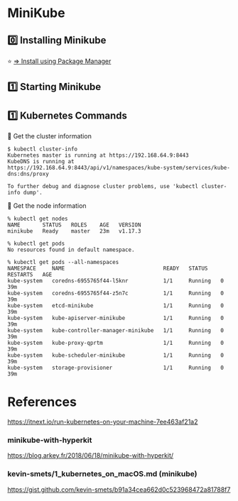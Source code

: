 # MiniKube

## :zero: Installing Minikube

:star: [=> Install using Package Manager](Install.md)

## :one: Starting Minikube



## :one: Kubernetes Commands

:pushpin: Get the cluster information


```
$ kubectl cluster-info
Kubernetes master is running at https://192.168.64.9:8443
KubeDNS is running at https://192.168.64.9:8443/api/v1/namespaces/kube-system/services/kube-dns:dns/proxy

To further debug and diagnose cluster problems, use 'kubectl cluster-info dump'.
```

:pushpin: Get the node information

```
% kubectl get nodes   
NAME       STATUS   ROLES    AGE   VERSION
minikube   Ready    master   23m   v1.17.3
```


```
% kubectl get pods
No resources found in default namespace.
```

```
% kubectl get pods --all-namespaces
NAMESPACE     NAME                               READY   STATUS    RESTARTS   AGE
kube-system   coredns-6955765f44-l5knr           1/1     Running   0          39m
kube-system   coredns-6955765f44-z5n7c           1/1     Running   0          39m
kube-system   etcd-minikube                      1/1     Running   0          39m
kube-system   kube-apiserver-minikube            1/1     Running   0          39m
kube-system   kube-controller-manager-minikube   1/1     Running   0          39m
kube-system   kube-proxy-qprtm                   1/1     Running   0          39m
kube-system   kube-scheduler-minikube            1/1     Running   0          39m
kube-system   storage-provisioner                1/1     Running   0          39m
```

# References

https://itnext.io/run-kubernetes-on-your-machine-7ee463af21a2

### minikube-with-hyperkit

https://blog.arkey.fr/2018/06/18/minikube-with-hyperkit/

### kevin-smets/1_kubernetes_on_macOS.md (minikube)

https://gist.github.com/kevin-smets/b91a34cea662d0c523968472a81788f7

